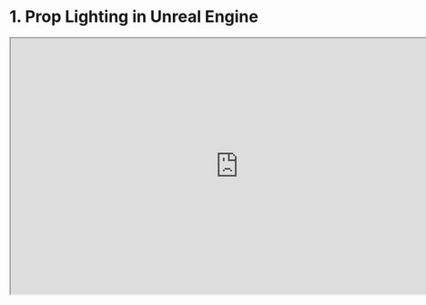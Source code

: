 # 1. Prop Lighting in Unreal Engine

<p><iframe src="https://www.youtube.com/embed/e3gMptuVV8s?rel=0" width="800" height="450" allowfullscreen="allowfullscreen" allow="accelerometer; autoplay; clipboard-write; encrypted-media; gyroscope; picture-in-picture"></iframe></p>
